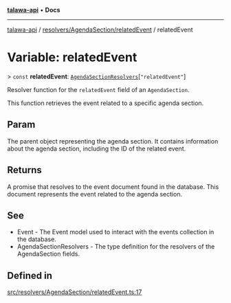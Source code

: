 [**talawa-api**](../../../../README.md) • **Docs**

***

[talawa-api](../../../../modules.md) / [resolvers/AgendaSection/relatedEvent](../README.md) / relatedEvent

# Variable: relatedEvent

\> `const` **relatedEvent**: [`AgendaSectionResolvers`](../../../../types/generatedGraphQLTypes/type-aliases/AgendaSectionResolvers.md)\[`"relatedEvent"`\]

Resolver function for the `relatedEvent` field of an `AgendaSection`.

This function retrieves the event related to a specific agenda section.

## Param

The parent object representing the agenda section. It contains information about the agenda section, including the ID of the related event.

## Returns

A promise that resolves to the event document found in the database. This document represents the event related to the agenda section.

## See

 - Event - The Event model used to interact with the events collection in the database.
 - AgendaSectionResolvers - The type definition for the resolvers of the AgendaSection fields.

## Defined in

[src/resolvers/AgendaSection/relatedEvent.ts:17](https://github.com/PalisadoesFoundation/talawa-api/blob/f4877b986932181336f42a7336754de05976cd97/src/resolvers/AgendaSection/relatedEvent.ts#L17)
